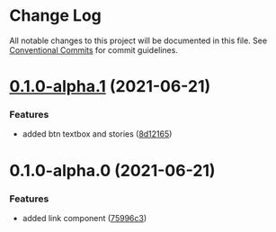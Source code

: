 # Change Log

All notable changes to this project will be documented in this file.
See [Conventional Commits](https://conventionalcommits.org) for commit guidelines.

# [0.1.0-alpha.1](https://github.com/avipeels/components/compare/@mycomp/link@0.1.0-alpha.0...@mycomp/link@0.1.0-alpha.1) (2021-06-21)


### Features

* added btn textbox and stories ([8d12165](https://github.com/avipeels/components/commit/8d12165c3bf4ee9116de5e4ec31b842a2093770e))





# 0.1.0-alpha.0 (2021-06-21)


### Features

* added link component ([75996c3](https://github.com/avipeels/components/commit/75996c37dedf10cceebca18d3a5b851a31086014))
